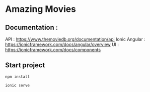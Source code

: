 # Amazing Movies

## Documentation :

API : https://www.themoviedb.org/documentation/api
Ionic Angular : https://ionicframework.com/docs/angular/overview
UI : https://ionicframework.com/docs/components

## Start project

```
npm install
```

```
ionic serve
```

